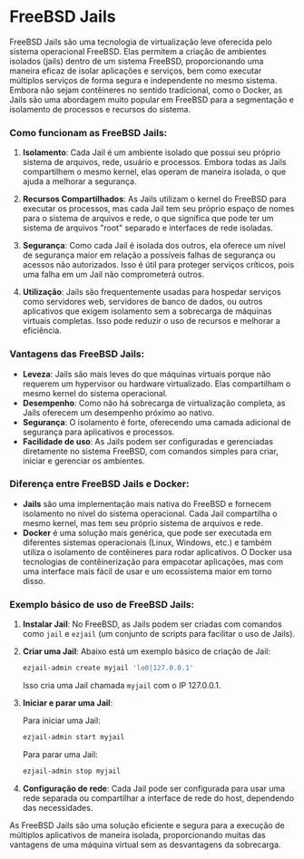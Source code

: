 # FreeBSD Jails

FreeBSD Jails são uma tecnologia de virtualização leve oferecida pelo sistema operacional FreeBSD. Elas permitem a criação de ambientes isolados (jails) dentro de um sistema FreeBSD, proporcionando uma maneira eficaz de isolar aplicações e serviços, bem como executar múltiplos serviços de forma segura e independente no mesmo sistema. Embora não sejam contêineres no sentido tradicional, como o Docker, as Jails são uma abordagem muito popular em FreeBSD para a segmentação e isolamento de processos e recursos do sistema.

### Como funcionam as FreeBSD Jails:

1. **Isolamento**: Cada Jail é um ambiente isolado que possui seu próprio sistema de arquivos, rede, usuário e processos. Embora todas as Jails compartilhem o mesmo kernel, elas operam de maneira isolada, o que ajuda a melhorar a segurança.

2. **Recursos Compartilhados**: As Jails utilizam o kernel do FreeBSD para executar os processos, mas cada Jail tem seu próprio espaço de nomes para o sistema de arquivos e rede, o que significa que pode ter um sistema de arquivos "root" separado e interfaces de rede isoladas.

3. **Segurança**: Como cada Jail é isolada dos outros, ela oferece um nível de segurança maior em relação a possíveis falhas de segurança ou acessos não autorizados. Isso é útil para proteger serviços críticos, pois uma falha em um Jail não comprometerá outros.

4. **Utilização**: Jails são frequentemente usadas para hospedar serviços como servidores web, servidores de banco de dados, ou outros aplicativos que exigem isolamento sem a sobrecarga de máquinas virtuais completas. Isso pode reduzir o uso de recursos e melhorar a eficiência.

### Vantagens das FreeBSD Jails:
- **Leveza**: Jails são mais leves do que máquinas virtuais porque não requerem um hypervisor ou hardware virtualizado. Elas compartilham o mesmo kernel do sistema operacional.
- **Desempenho**: Como não há sobrecarga de virtualização completa, as Jails oferecem um desempenho próximo ao nativo.
- **Segurança**: O isolamento é forte, oferecendo uma camada adicional de segurança para aplicativos e processos.
- **Facilidade de uso**: As Jails podem ser configuradas e gerenciadas diretamente no sistema FreeBSD, com comandos simples para criar, iniciar e gerenciar os ambientes.

### Diferença entre FreeBSD Jails e Docker:
- **Jails** são uma implementação mais nativa do FreeBSD e fornecem isolamento no nível do sistema operacional. Cada Jail compartilha o mesmo kernel, mas tem seu próprio sistema de arquivos e rede.
- **Docker** é uma solução mais genérica, que pode ser executada em diferentes sistemas operacionais (Linux, Windows, etc.) e também utiliza o isolamento de contêineres para rodar aplicativos. O Docker usa tecnologias de contêinerização para empacotar aplicações, mas com uma interface mais fácil de usar e um ecossistema maior em torno disso.

### Exemplo básico de uso de FreeBSD Jails:

1. **Instalar Jail**:
   No FreeBSD, as Jails podem ser criadas com comandos como `jail` e `ezjail` (um conjunto de scripts para facilitar o uso de Jails).

2. **Criar uma Jail**:
   Abaixo está um exemplo básico de criação de Jail:

   ```bash
   ezjail-admin create myjail 'lo0|127.0.0.1'
   ```

   Isso cria uma Jail chamada `myjail` com o IP 127.0.0.1.

3. **Iniciar e parar uma Jail**:

   Para iniciar uma Jail:
   ```bash
   ezjail-admin start myjail
   ```

   Para parar uma Jail:
   ```bash
   ezjail-admin stop myjail
   ```

4. **Configuração de rede**:
   Cada Jail pode ser configurada para usar uma rede separada ou compartilhar a interface de rede do host, dependendo das necessidades.

As FreeBSD Jails são uma solução eficiente e segura para a execução de múltiplos aplicativos de maneira isolada, proporcionando muitas das vantagens de uma máquina virtual sem as desvantagens da sobrecarga.